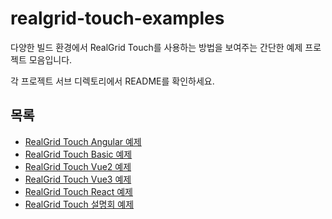# realgrid-touch-examples

다양한 빌드 환경에서 RealGrid Touch를 사용하는 방법을 보여주는 간단한 예제 프로젝트 모음입니다.

각 프로젝트 서브 디렉토리에서 README를 확인하세요.

## 목록

- [RealGrid Touch Angular 예제](https://github.com/realgrid/realgrid-touch-examples/tree/main/angular)
- [RealGrid Touch Basic 예제](https://github.com/realgrid/realgrid-touch-examples/tree/main/basic-sample)
- [RealGrid Touch Vue2 예제](https://github.com/realgrid/realgrid-touch-examples/tree/main/vue2-cdn)
- [RealGrid Touch Vue3 예제](https://github.com/realgrid/realgrid-touch-examples/tree/main/vue-sample)
- [RealGrid Touch React 예제](https://github.com/realgrid/realgrid-touch-examples/tree/main/react-sample)
- [RealGrid Touch 설명회 예제](https://github.com/realgrid/realgrid-touch-examples/tree/main/show-sample)
